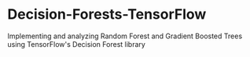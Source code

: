 # Decision-Forests-TensorFlow
Implementing and analyzing Random Forest and Gradient Boosted Trees using TensorFlow's Decision Forest library
